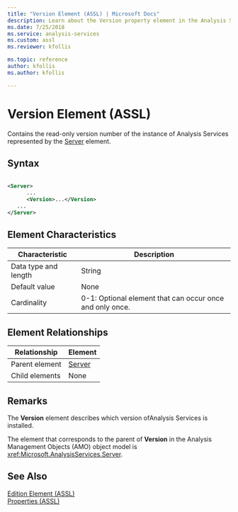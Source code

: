```yaml
---
title: "Version Element (ASSL) | Microsoft Docs"
description: Learn about the Version property element in the Analysis Services Scripting Language (ASSL) schema.
ms.date: 7/25/2018
ms.service: analysis-services
ms.custom: assl
ms.reviewer: kfollis

ms.topic: reference
author: kfollis
ms.author: kfollis

---
```

# Version Element (ASSL)

  Contains the read-only version number of the instance of Analysis Services represented by the [Server](../objects/server-element-assl.md) element.  
  
## Syntax  
  
```xml  
  
<Server>  
      ...  
      <Version>...</Version>  
   ...  
</Server>  
```  
  
## Element Characteristics  
  
|Characteristic|Description|  
|--------------------|-----------------|  
|Data type and length|String|  
|Default value|None|  
|Cardinality|0-1: Optional element that can occur once and only once.|  
  
## Element Relationships  
  
|Relationship|Element|  
|------------------|-------------|  
|Parent element|[Server](../objects/server-element-assl.md)|  
|Child elements|None|  
  
## Remarks  
 The **Version** element describes which version ofAnalysis Services is installed.  
  
 The element that corresponds to the parent of **Version** in the Analysis Management Objects (AMO) object model is <xref:Microsoft.AnalysisServices.Server>.  
  
## See Also  
 [Edition Element &#40;ASSL&#41;](edition-element-assl.md)   
 [Properties &#40;ASSL&#41;](properties-assl.md)  
  
  
